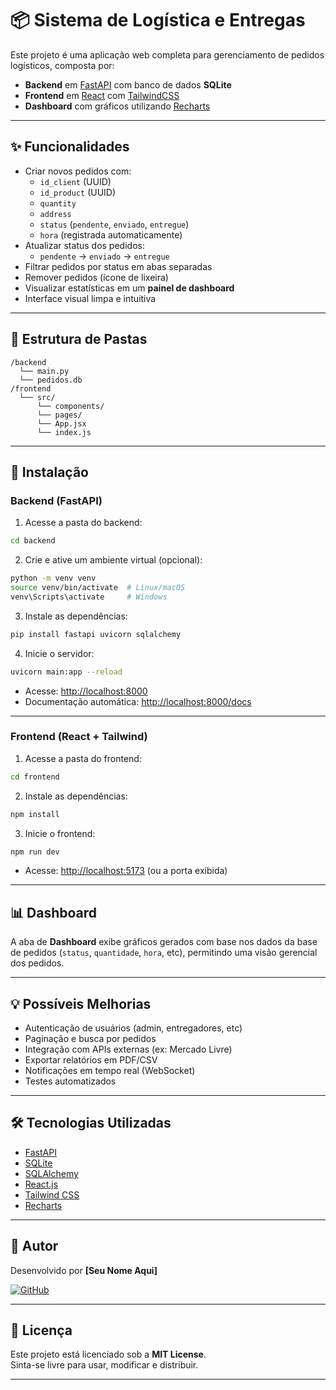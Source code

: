 # 📦 Sistema de Logística e Entregas

Este projeto é uma aplicação web completa para gerenciamento de pedidos logísticos, composta por:

- **Backend** em [FastAPI](https://fastapi.tiangolo.com/) com banco de dados **SQLite**
- **Frontend** em [React](https://reactjs.org/) com [TailwindCSS](https://tailwindcss.com/)
- **Dashboard** com gráficos utilizando [Recharts](https://recharts.org/)

---

## ✨ Funcionalidades

- Criar novos pedidos com:
  - `id_client` (UUID)
  - `id_product` (UUID)
  - `quantity`
  - `address`
  - `status` (`pendente`, `enviado`, `entregue`)
  - `hora` (registrada automaticamente)
- Atualizar status dos pedidos:
  - `pendente` → `enviado` → `entregue`
- Filtrar pedidos por status em abas separadas
- Remover pedidos (ícone de lixeira)
- Visualizar estatísticas em um **painel de dashboard**
- Interface visual limpa e intuitiva

---

## 📁 Estrutura de Pastas

```
/backend
  └── main.py
  └── pedidos.db
/frontend
  └── src/
      └── components/
      └── pages/
      └── App.jsx
      └── index.js
```

---

## 🚀 Instalação

### Backend (FastAPI)

1. Acesse a pasta do backend:

```bash
cd backend
```

2. Crie e ative um ambiente virtual (opcional):

```bash
python -m venv venv
source venv/bin/activate  # Linux/macOS
venv\Scripts\activate     # Windows
```

3. Instale as dependências:

```bash
pip install fastapi uvicorn sqlalchemy
```

4. Inicie o servidor:

```bash
uvicorn main:app --reload
```

- Acesse: [http://localhost:8000](http://localhost:8000)
- Documentação automática: [http://localhost:8000/docs](http://localhost:8000/docs)

---

### Frontend (React + Tailwind)

1. Acesse a pasta do frontend:

```bash
cd frontend
```

2. Instale as dependências:

```bash
npm install
```

3. Inicie o frontend:

```bash
npm run dev
```

- Acesse: [http://localhost:5173](http://localhost:5173) (ou a porta exibida)

---

## 📊 Dashboard

A aba de **Dashboard** exibe gráficos gerados com base nos dados da base de pedidos (`status`, `quantidade`, `hora`, etc), permitindo uma visão gerencial dos pedidos.

---

## 💡 Possíveis Melhorias

- Autenticação de usuários (admin, entregadores, etc)
- Paginação e busca por pedidos
- Integração com APIs externas (ex: Mercado Livre)
- Exportar relatórios em PDF/CSV
- Notificações em tempo real (WebSocket)
- Testes automatizados

---

## 🛠 Tecnologias Utilizadas

- [FastAPI](https://fastapi.tiangolo.com/)
- [SQLite](https://www.sqlite.org/)
- [SQLAlchemy](https://www.sqlalchemy.org/)
- [React.js](https://reactjs.org/)
- [Tailwind CSS](https://tailwindcss.com/)
- [Recharts](https://recharts.org/)

---

## 👤 Autor

Desenvolvido por **[Seu Nome Aqui]**

[![GitHub](https://img.shields.io/badge/GitHub-Perfil-black?logo=github)](https://github.com/seu-usuario)

---

## 📄 Licença

Este projeto está licenciado sob a **MIT License**.  
Sinta-se livre para usar, modificar e distribuir.

---